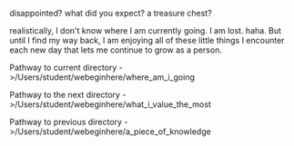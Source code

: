 disappointed? what did you expect? a treasure chest? 

realistically, I don't know where I am currently going. I am lost. haha. But until I find my way 
back, I am enjoying all of these little things I encounter each new day that lets me continue to grow as a 
person. 

Pathway to current directory ->/Users/student/webeginhere/where_am_i_going

Pathway to the next directory ->/Users/student/webeginhere/what_i_value_the_most

Pathway to previous directory ->/Users/student/webeginhere/a_piece_of_knowledge
